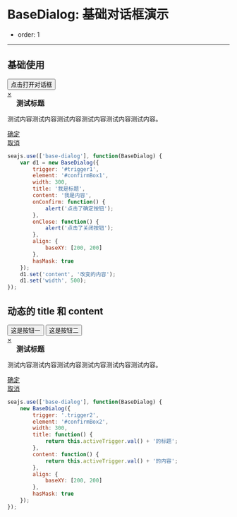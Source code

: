 # BaseDialog: 基础对话框演示

- order: 1

---

<link href="http://dev.assets.alipay.net/al/alice.components.ui-confirmXbox-1.0-full.css" rel="stylesheet">
<link href="http://dev.assets.alipay.net/al/alice.components.ui-xbox-1.3-src.css" rel="stylesheet">
<style>
.ui-confirmXbox h2 {
    margin:0;
    padding:0;
    margin-left:20px;
    border:none;
    font-size:16px;
}
</style>

## 基础使用

<input type="button" id="trigger1" value="点击打开对话框" />

<div class="ui-xbox fn-hide" id="confirmBox1">
    <div class="ui-xbox-action"><a href="javascript:;" class="ui-xbox-close" data-role="close" title="关闭">×</a></div>
    <div class="ui-xbox-content">
        <!-- ui-confirmXbox -->
        <div class="ui-confirmXbox fn-clear">
            <div class="ui-confirmXbox-title sl-linear-light" data-role="head">
                <h2 data-role="title">测试标题</h2>
            </div>
            <div class="ui-confirmXbox-container">
                <div class="ui-confirmXbox-content" data-role="content">
                    <p>测试内容测试内容测试内容测试内容测试内容测试内容。</p>
                </div>
                <div class="ui-confirmXbox-foot">
                    <div class="ui-button ui-button-sorange" data-role="confirm">
                        <a href="javascript:;" class="ui-button-text">确定</a>
                    </div>
                    <div class="ui-button ui-button-swhite" data-role="cancel">
                        <a href="javascript:;" class="ui-button-text">取消</a>
                    </div>
                </div>
            </div>
        </div>
        <!-- ui-confirmXbox end -->
    </div>
</div>

````javascript
seajs.use(['base-dialog'], function(BaseDialog) {
    var d1 = new BaseDialog({
        trigger: '#trigger1',
        element: '#confirmBox1',
        width: 300,
        title: '我是标题',
        content: '我是内容',
        onConfirm: function() {
            alert('点击了确定按钮');
        },
        onClose: function() {
            alert('点击了关闭按钮');
        },
        align: {
            baseXY: [200, 200]
        },
        hasMask: true
    });
    d1.set('content', '改变的内容');
    d1.set('width', 500);
});
````

## 动态的 title 和 content

<input type="button" class="trigger2" value="这是按钮一" />
<input type="button" class="trigger2" value="这是按钮二" />

<div class="ui-xbox fn-hide" id="confirmBox2">
    <div class="ui-xbox-action"><a href="javascript:;" class="ui-xbox-close" data-role="close" title="关闭">×</a></div>
    <div class="ui-xbox-content">
        <!-- ui-confirmXbox -->
        <div class="ui-confirmXbox fn-clear">
            <div class="ui-confirmXbox-title sl-linear-light" data-role="head">
                <h2 data-role="title">测试标题</h2>
            </div>
            <div class="ui-confirmXbox-container">
                <div class="ui-confirmXbox-content" data-role="content">
                    <p>测试内容测试内容测试内容测试内容测试内容测试内容。</p>
                </div>
                <div class="ui-confirmXbox-foot">
                    <div class="ui-button ui-button-sorange" data-role="confirm">
                        <a href="javascript:;" class="ui-button-text">确定</a>
                    </div>
                    <div class="ui-button ui-button-swhite" data-role="cancel">
                        <a href="javascript:;" class="ui-button-text">取消</a>
                    </div>
                </div>
            </div>
        </div>
        <!-- ui-confirmXbox end -->
    </div>
</div>

````javascript
seajs.use(['base-dialog'], function(BaseDialog) {
    new BaseDialog({
        trigger: '.trigger2',
        element: '#confirmBox2',
        width: 300,
        title: function() {
            return this.activeTrigger.val() + '的标题';
        },
        content: function() {
            return this.activeTrigger.val() + '的内容';
        },
        align: {
            baseXY: [200, 200]
        },
        hasMask: true
    });
});
````

